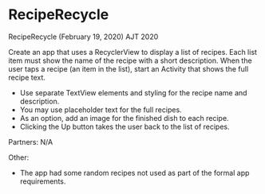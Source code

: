 # RecipeRecycle
RecipeRecycle (February 19, 2020) AJT 2020

Create an app that uses a RecyclerView to display a list of recipes. Each list item must show the name of the recipe with a short description. When the user taps a recipe (an item in the list), start an Activity that shows the full recipe text.

 - Use separate TextView elements and styling for the recipe name and description.
 - You may use placeholder text for the full recipes.
 - As an option, add an image for the finished dish to each recipe.
 - Clicking the Up button takes the user back to the list of recipes.
 
 Partners: N/A
 
 Other:
  - The app had some random recipes not used as part of the formal app requirements.
